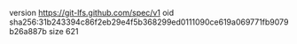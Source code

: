 version https://git-lfs.github.com/spec/v1
oid sha256:31b243394c86f2eb29e4f5b368299ed0111090ce619a069771fb9079b26a887b
size 621
